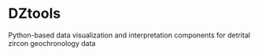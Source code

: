 # DZtools
Python-based data visualization and interpretation components for detrital zircon geochronology data
